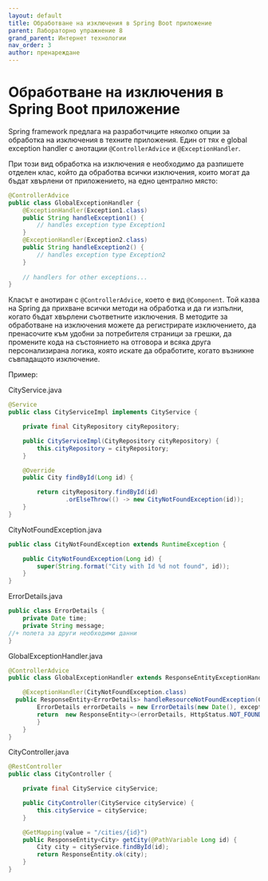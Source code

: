 ```yaml
---
layout: default
title: Обработване на изключения в Spring Boot приложение
parent: Лабораторно упражнение 8
grand_parent: Интернет технологии
nav_order: 3
author: пренареждане
---
```


# Обработване на изключения в Spring Boot приложение

Spring framework предлага на разработчиците няколко опции за обработка на изключения в техните приложения. Един от тях е global exception handler с анотации `@ControllerAdvice` и `@ExceptionHandler`.

При този вид обработка на изключения е необходимо да разпишете отделен клас, който да обработва всички изключения, които могат да бъдат хвърлени от приложението, на едно централно място:

```java
@ControllerAdvice
public class GlobalExceptionHandler {
    @ExceptionHandler(Exception1.class)
    public String handleException1() {
        // handles exception type Exception1  
    }     
    @ExceptionHandler(Exception2.class)
    public String handleException2() {
        // handles exception type Exception2  
    }   
     
    // handlers for other exceptions...
}

```

Класът е анотиран с `@ControllerAdvice`, което е вид `@Component`. Той казва на Spring да прихване всички методи на обработка и да ги изпълни, когато бъдат хвърлени съответните изключения. В методите за обработване на изключения можете да регистрирате изключението, да пренасочите към удобни за потребителя страници за грешки, да промените кода на състоянието на отговора и всяка друга персонализирана логика, която искате да обработите, когато възникне съвпадащото изключение.

Пример:

CityService.java

```java
@Service
public class CityServiceImpl implements CityService {

    private final CityRepository cityRepository;

    public CityServiceImpl(CityRepository cityRepository) {
        this.cityRepository = cityRepository;
    }

    @Override
    public City findById(Long id) {

        return cityRepository.findById(id)
                .orElseThrow(() -> new CityNotFoundException(id));
    } 
}
```

CityNotFoundException.java

```java
public class CityNotFoundException extends RuntimeException {

    public CityNotFoundException(Long id) {
        super(String.format("City with Id %d not found", id));
    }
}
```

ErrorDetails.java

```java
public class ErrorDetails {
    private Date time;
    private String message;
//+ полета за други необходими данни
}
```

GlobalExceptionHandler.java

```java
@ControllerAdvice
public class GlobalExceptionHandler extends ResponseEntityExceptionHandler {

    @ExceptionHandler(CityNotFoundException.class)
  public ResponseEntity<ErrorDetails> handleResourceNotFoundException(CityNotFoundException exception) {
        ErrorDetails errorDetails = new ErrorDetails(new Date(), exception.getMessage());
        return  new ResponseEntity<>(errorDetails, HttpStatus.NOT_FOUND);
        }
    }
}
```

CityController.java

```java
@RestController
public class CityController {

    private final CityService cityService;

    public CityController(CityService cityService) {
        this.cityService = cityService;
    }

    @GetMapping(value = "/cities/{id}")
    public ResponseEntity<City> getCity(@PathVariable Long id) {
        City city = cityService.findById(id);
        return ResponseEntity.ok(city);
    }
}
```